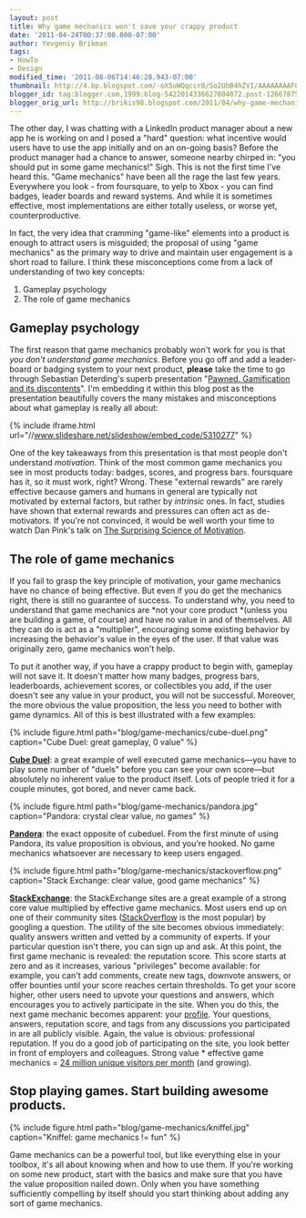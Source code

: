 ```yaml
---
layout: post
title: Why game mechanics won't save your crappy product
date: '2011-04-24T00:37:00.000-07:00'
author: Yevgeniy Brikman
tags:
- HowTo
- Design
modified_time: '2011-08-06T14:46:28.943-07:00'
thumbnail: http://4.bp.blogspot.com/-oX5uWQqccr0/So2UbB4hZVI/AAAAAAAAF0c/9PujG6OWt6s/s72-c/IMG_0402.jpg
blogger_id: tag:blogger.com,1999:blog-5422014336627804072.post-1266787520035720510
blogger_orig_url: http://brikis98.blogspot.com/2011/04/why-game-mechanics-wont-save-your.html
---
```


The other day, I was chatting with a LinkedIn product manager about a new app 
he is working on and I posed a "hard" question: what incentive would users 
have to use the app initially and on an on-going basis? Before the product 
manager had a chance to answer, someone nearby chirped in: "you should put in 
some game mechanics!" Sigh. This is not the first time I've heard this. "Game 
mechanics" have been all the rage the last few years. Everywhere you look - 
from foursquare, to yelp to Xbox - you can find badges, leader boards and 
reward systems. And while it is sometimes effective, most implementations are 
either totally useless, or worse yet, counterproductive. 

In fact, the very idea that cramming "game-like" elements into a product is 
enough to attract users is misguided; the proposal of using "game mechanics" 
as the primary way to drive and maintain user engagement is a short road to 
failure. I think these misconceptions come from a lack of understanding of two 
key concepts: 

1. Gameplay psychology 
1. The role of game mechanics 

## Gameplay psychology 

The first reason that game mechanics probably won't work for you is that *you 
don't understand game mechanics*. Before you go off and add a leader-board or 
badging system to your next product, **please** take the time to go through 
Sebastian Deterding's superb presentation "[Pawned. Gamification and its 
discontents](http://www.slideshare.net/dings/pawned-gamification-and-its-discontents)". 
I'm embedding it within this blog post as the presentation beautifully covers 
the many mistakes and misconceptions about what gameplay is really all about: 

{% include iframe.html url="//www.slideshare.net/slideshow/embed_code/5310277" %}

One of the key takeaways from this presentation is that most people don't 
understand *motivation*. Think of the most common game mechanics you see in 
most products today: badges, scores, and progress bars. foursquare has it, so 
it must work, right? Wrong. These "external rewards" are rarely effective 
because gamers and humans in general are typically not motivated by external 
factors, but rather by *intrinsic* ones. In fact, studies have shown that 
external rewards and pressures can often act as de-motivators. If you're not 
convinced, it would be well worth your time to watch Dan Pink's talk on [The 
Surprising Science of 
Motivation](http://www.ted.com/talks/dan_pink_on_motivation.html). 

## The role of game mechanics 

If you fail to grasp the key principle of motivation, your game mechanics have 
no chance of being effective. But even if you do get the mechanics right, 
there is still no guarantee of success. To understand why, you need to 
understand that game mechanics are *not your core product *(unless you are 
building a game, of course) and have no value in and of themselves. All they 
can do is act as a "multiplier", encouraging some existing behavior by 
increasing the behavior's value in the eyes of the user. If that value was 
originally zero, game mechanics won't help. 

To put it another way, if you have a crappy product to begin with, gameplay 
will not save it. It doesn't matter how many badges, progress bars, 
leaderboards, achievement scores, or collectibles you add, if the user doesn't 
see any value in your product, you will not be successful. Moreover, the more 
obvious the value proposition, the less you need to bother with game dynamics. 
All of this is best illustrated with a few examples: 

{% include figure.html path="blog/game-mechanics/cube-duel.png" caption="Cube Duel: great gameplay, 0 value" %}

**[Cube Duel](http://www.cubeduel.com/)**: a great example of well 
executed game mechanics&mdash;you have to play some number of "duels" before you 
can see your own score&mdash;but absolutely no inherent value to the product 
itself. Lots of people tried it for a couple minutes, got bored, and never 
came back. 

{% include figure.html path="blog/game-mechanics/pandora.jpg" caption="Pandora: crystal clear value, no games" %}

**[Pandora](http://www.pandora.com/)**: the exact opposite of 
cubeduel. From the first minute of using Pandora, its value proposition is 
obvious, and you're hooked. No game mechanics whatsoever are necessary to keep 
users engaged. 

{% include figure.html path="blog/game-mechanics/stackoverflow.png" caption="Stack Exchange: clear value, good game mechanics" %}

**[StackExchange](http://stackexchange.com/)**: the 
StackExchange sites are a great example of a strong core value multiplied by 
effective game mechanics. Most users end up on one of their community sites 
([StackOverflow](http://assets.bizjournals.com/cms_media/seattle/2011/01/cubeduel1.png?site=techflash.com) 
is the most popular) by googling a question. The utility of the site becomes 
obvious immediately: quality answers written and vetted by a community of 
experts. If your particular question isn't there, you can sign up and ask. At 
this point, the first game mechanic is revealed: the reputation score. This 
score starts at zero and as it increases, various "privileges" become 
available: for example, you can't add comments, create new tags, downvote 
answers, or offer bounties until your score reaches certain thresholds. To get 
your score higher, other users need to upvote your questions and answers, 
which encourages you to actively participate in the site. When you do this, 
the next game mechanic becomes apparent: your 
[profile](http://programmers.stackexchange.com/users/5939/yevgeniy-brikman). 
Your questions, answers, reputation score, and tags from any discussions you 
participated in are all publicly visible. Again, the value is obvious: 
professional reputation. If you do a good job of participating on the site, 
you look better in front of employers and colleagues. Strong value * effective 
game mechanics = [24 million unique visitors per 
month](http://blog.stackoverflow.com/2011/04/stack-exchange-traffic-still-growing/) 
(and growing). 

## Stop playing games. Start building awesome products. 

{% include figure.html path="blog/game-mechanics/kniffel.jpg" caption="Kniffel: game mechanics != fun" %}
 
Game mechanics can be a powerful tool, but like everything else in your  
toolbox, it's all about knowing when and how to use them. If you're  working 
on some new product, start with the basics and make sure that  you have the 
value proposition nailed down. Only when you have something sufficiently 
compelling by itself should you start thinking  about adding any sort of game 
mechanics. 